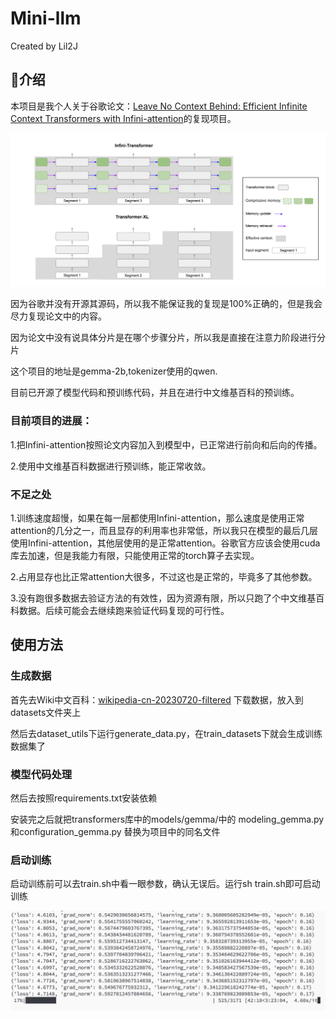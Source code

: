 # Mini-llm
Created by Lil2J
## 📝介绍
本项目是我个人关于谷歌论文：[Leave No Context Behind: Efficient Infinite Context Transformers with Infini-attention](https://arxiv.org/pdf/2404.07143.pdf)的复现项目。

![架构图](./assets/jiagou.png)

因为谷歌并没有开源其源码，所以我不能保证我的复现是100%正确的，但是我会尽力复现论文中的内容。

因为论文中没有说具体分片是在哪个步骤分片，所以我是直接在注意力阶段进行分片

这个项目的地址是gemma-2b,tokenizer使用的qwen.

目前已开源了模型代码和预训练代码，并且在进行中文维基百科的预训练。


### 目前项目的进展：

1.把Infini-attention按照论文内容加入到模型中，已正常进行前向和后向的传播。

2.使用中文维基百科数据进行预训练，能正常收敛。

### 不足之处

1.训练速度超慢，如果在每一层都使用Infini-attention，那么速度是使用正常attention的几分之一，而且显存的利用率也非常低，所以我只在模型的最后几层使用Infini-attention，其他层使用的是正常attention。谷歌官方应该会使用cuda库去加速，但是我能力有限，只能使用正常的torch算子去实现。

2.占用显存也比正常attention大很多，不过这也是正常的，毕竟多了其他参数。

3.没有跑很多数据去验证方法的有效性，因为资源有限，所以只跑了个中文维基百科数据。后续可能会去继续跑来验证代码复现的可行性。

## 使用方法

### 生成数据

首先去Wiki中文百科：[wikipedia-cn-20230720-filtered](https://huggingface.co/datasets/pleisto/wikipedia-cn-20230720-filtered) 下载数据，放入到datasets文件夹上

然后去dataset_utils下运行generate_data.py，在train_datasets下就会生成训练数据集了

### 模型代码处理

然后去按照requirements.txt安装依赖

安装完之后就把transformers库中的models/gemma/中的 modeling_gemma.py和configuration_gemma.py 替换为项目中的同名文件


### 启动训练

启动训练前可以去train.sh中看一眼参数，确认无误后。运行sh train.sh即可启动训练

![训练截图](./assets/training.png)






